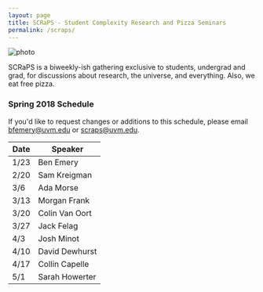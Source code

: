 ```yaml
---
layout: page
title: SCRaPS - Student Complexity Research and Pizza Seminars
permalink: /scraps/
---
```


![photo](https://pbs.twimg.com/profile_banners/1931116441/1503791348/1500x500)

SCRaPS is a biweekly-ish gathering exclusive to students, undergrad and grad, for discussions about research, the universe, and everything. Also, we eat free pizza. 

### Spring 2018 Schedule

If you'd like to request changes or additions to this schedule, please email bfemery@uvm.edu or scraps@uvm.edu.


| Date |  Speaker        |
| ---- | --------------- |
| 1/23 |  Ben Emery      |
| 2/20 |  Sam Kreigman   |
| 3/6  |  Ada Morse      |
| 3/13 |  Morgan Frank   |
| 3/20 |  Colin Van Oort |
| 3/27 |  Jack Felag     |
| 4/3  |  Josh Minot     |
| 4/10 |  David Dewhurst |
| 4/17 |  Collin Capelle |
| 5/1  |  Sarah Howerter |

